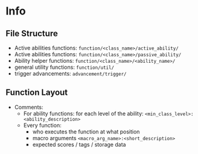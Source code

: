 # Info

## File Structure
- Active abilities functions: `function/<class_name>/active_ability/`
- Active abilities functions: `function/<class_name>/passive_ability/`
- Ability helper functions: `function/<class_name>/<ability_name>/`
- general utility functions: `function/util/`
- trigger advancements: `advancement/trigger/`

## Function Layout
- Comments:
    - For ability functions: for each level of the ability: `<min_class_level>: <ability_description>`
    - Every function:
        - who executes the function at what position
        - macro arguments `<macro_arg_name>:<short_description>`
        - expected scores / tags / storage data
